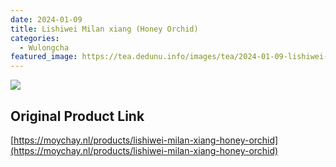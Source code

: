 ```yaml
---
date: 2024-01-09
title: Lishiwei Milan xiang (Honey Orchid)
categories:
  - Wulongcha
featured_image: https://tea.dedunu.info/images/tea/2024-01-09-lishiwei-milan-xiang-1.PNG
---
```


![](https://tea.dedunu.info/images/tea/2024-01-09-lishiwei-milan-xiang-2.PNG)

## Original Product Link

[https://moychay.nl/products/lishiwei-milan-xiang-honey-orchid](https://moychay.nl/products/lishiwei-milan-xiang-honey-orchid)
